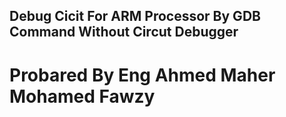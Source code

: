 ## Debug Cicit For ARM Processor By GDB Command Without Circut Debugger 
# Probared By Eng Ahmed Maher Mohamed Fawzy